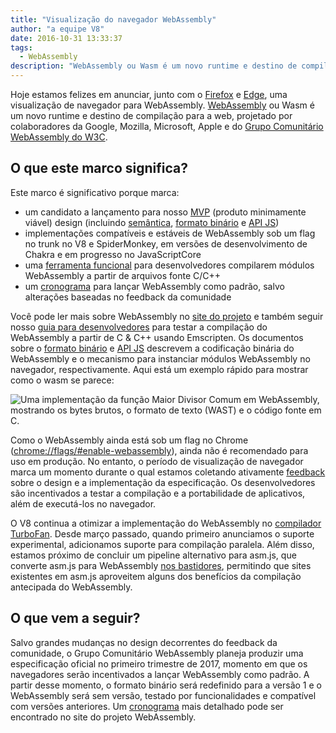 ```yaml
---
title: "Visualização do navegador WebAssembly"
author: "a equipe V8"
date: 2016-10-31 13:33:37
tags:
  - WebAssembly
description: "WebAssembly ou Wasm é um novo runtime e destino de compilação para a web, agora disponível sob um flag no Chrome Canary!"
---
```

Hoje estamos felizes em anunciar, junto com o [Firefox](https://hacks.mozilla.org/2016/10/webassembly-browser-preview) e [Edge](https://blogs.windows.com/msedgedev/2016/10/31/webassembly-browser-preview/), uma visualização de navegador para WebAssembly. [WebAssembly](http://webassembly.org/) ou Wasm é um novo runtime e destino de compilação para a web, projetado por colaboradores da Google, Mozilla, Microsoft, Apple e do [Grupo Comunitário WebAssembly do W3C](https://www.w3.org/community/webassembly/).

<!--truncate-->
## O que este marco significa?

Este marco é significativo porque marca:

- um candidato a lançamento para nosso [MVP](http://webassembly.org/docs/mvp/) (produto minimamente viável) design (incluindo [semântica](http://webassembly.org/docs/semantics/), [formato binário](http://webassembly.org/docs/binary-encoding/) e [API JS](http://webassembly.org/docs/js/))
- implementações compatíveis e estáveis de WebAssembly sob um flag no trunk no V8 e SpiderMonkey, em versões de desenvolvimento de Chakra e em progresso no JavaScriptCore
- uma [ferramenta funcional](http://webassembly.org/getting-started/developers-guide/) para desenvolvedores compilarem módulos WebAssembly a partir de arquivos fonte C/C++
- um [cronograma](http://webassembly.org/roadmap/) para lançar WebAssembly como padrão, salvo alterações baseadas no feedback da comunidade

Você pode ler mais sobre WebAssembly no [site do projeto](http://webassembly.org/) e também seguir nosso [guia para desenvolvedores](http://webassembly.org/getting-started/developers-guide/) para testar a compilação do WebAssembly a partir de C & C++ usando Emscripten. Os documentos sobre o [formato binário](http://webassembly.org/docs/binary-encoding/) e [API JS](http://webassembly.org/docs/js/) descrevem a codificação binária do WebAssembly e o mecanismo para instanciar módulos WebAssembly no navegador, respectivamente. Aqui está um exemplo rápido para mostrar como o wasm se parece:

![Uma implementação da função Maior Divisor Comum em WebAssembly, mostrando os bytes brutos, o formato de texto (WAST) e o código fonte em C.](/_img/webassembly-browser-preview/gcd.svg)

Como o WebAssembly ainda está sob um flag no Chrome ([chrome://flags/#enable-webassembly](chrome://flags/#enable-webassembly)), ainda não é recomendado para uso em produção. No entanto, o período de visualização de navegador marca um momento durante o qual estamos coletando ativamente [feedback](http://webassembly.org/community/feedback/) sobre o design e a implementação da especificação. Os desenvolvedores são incentivados a testar a compilação e a portabilidade de aplicativos, além de executá-los no navegador.

O V8 continua a otimizar a implementação do WebAssembly no [compilador TurboFan](/blog/turbofan-jit). Desde março passado, quando primeiro anunciamos o suporte experimental, adicionamos suporte para compilação paralela. Além disso, estamos próximo de concluir um pipeline alternativo para asm.js, que converte asm.js para WebAssembly [nos bastidores](https://www.chromestatus.com/feature/5053365658583040), permitindo que sites existentes em asm.js aproveitem alguns dos benefícios da compilação antecipada do WebAssembly.

## O que vem a seguir?

Salvo grandes mudanças no design decorrentes do feedback da comunidade, o Grupo Comunitário WebAssembly planeja produzir uma especificação oficial no primeiro trimestre de 2017, momento em que os navegadores serão incentivados a lançar WebAssembly como padrão. A partir desse momento, o formato binário será redefinido para a versão 1 e o WebAssembly será sem versão, testado por funcionalidades e compatível com versões anteriores. Um [cronograma](http://webassembly.org/roadmap/) mais detalhado pode ser encontrado no site do projeto WebAssembly.

